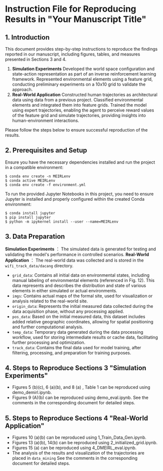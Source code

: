 # Instruction File for Reproducing Results in "Your Manuscript Title"



## 1. Introduction
This document provides step-by-step instructions to reproduce the findings reported in our manuscript, including figures, tables, and measures presented in Sections 3 and 4. 
1. **Simulation Experiments** 
Developed the world space configuration and state-action representation as part of an inverse reinforcement learning framework.
Represented environmental elements using a feature grid, conducting preliminary experiments on a 10x10 grid to validate the approach.
2. **Real-World Application**
Constructed human trajectories as architectural data using data from a previous project.
Classified environmental elements and integrated them into feature grids.
Trained the model using expert trajectories, enabling the agent to perceive reward values of the feature grid and simulate trajectories, providing insights into human-environment interactions.

Please follow the steps below to ensure successful reproduction of the results.


## 2. Prerequisites and Setup
Ensure you have the necessary dependencies installed and run the project in a compatible environment:

```
$ conda env create -n MEIRLenv
$ conda active MEIRLenv
$ conda env create -f environment.yml
```
To run the provided Jupyter Notebooks in this project, you need to ensure Jupyter is installed and properly configured within the created Conda environment:

```
$ conda install jupyter
$ pip install jupyter
$ python -m ipykernel install --user --name=MEIRLenv
```


## 3. Data Preparation

**Simulation Experiments** ：
The simulated data is generated for testing and validating the model's performance in controlled scenarios.
**Real-World Application** ：
The real-world data was collected and is stored in the `wifi_track_data/dacang` directory.
- `grid_data`: Contains all initial data on environmental states, including manual labeling of environmental elements (referenced in Fig. 12). This data represents and describes the distribution and state of various elements in either simulated or actual environments.
- `imgs`: Contains actual maps of the formal site, used for visualization or analysis related to the real-world site.
- `origin_data`: Represents the initial measured data collected during the data acquisition phase, without any processing applied.
- `pos_data`: Based on the initial measured data, this dataset includes added relative geographic coordinates, allowing for spatial positioning and further computational analysis.
- `temp_data`: Temporary data generated during the data processing workflow, used for storing intermediate results or cache data, facilitating further processing and optimization.
- `track_data`: Contains the final data used for model training, after filtering, processing, and preparation for training purposes.


## 4. Steps to Reproduce Sections 3 "Simulation Experiments"
- Figures 5 (b)(c), 6 (a)(b), and 8 (a) , Table 1 can be reproduced using demo_demirl.ipynb.
- Figures 9 (A)(b) can be reproduced using demo_eval.ipynb.
See the comments in the corresponding document for detailed steps.

## 5. Steps to Reproduce Sections 4 "Real-World Application"
- Figures 10 (a)(b) can be reproduced using 1_Train_Data_Gen.ipynb.
- Figures 13 (a)(b), 14(b) can be reproduced using 2_initialized_grid.ipynb.
- Figures 15 (a) can be reproduced using 4_DMEIRL_eval.ipynb.
- The analysis of the results and visualization of the trajectories are placed in `data_mining`
See the comments in the corresponding document for detailed steps.